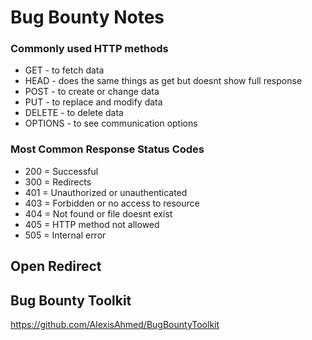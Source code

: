 # Bug Bounty Notes

### Commonly used HTTP methods
- GET - to fetch data
- HEAD - does the same things as get but doesnt show full response
- POST - to create or change data
- PUT - to replace and modify data
- DELETE - to delete data
- OPTIONS - to see communication options

### Most Common Response Status Codes
- 200 = Successful
- 300 = Redirects
- 401 = Unauthorized or unauthenticated
- 403 = Forbidden or no access to resource
- 404 = Not found or file doesnt exist
- 405 = HTTP method not allowed
- 505 = Internal error

## Open Redirect

## Bug Bounty Toolkit

https://github.com/AlexisAhmed/BugBountyToolkit
